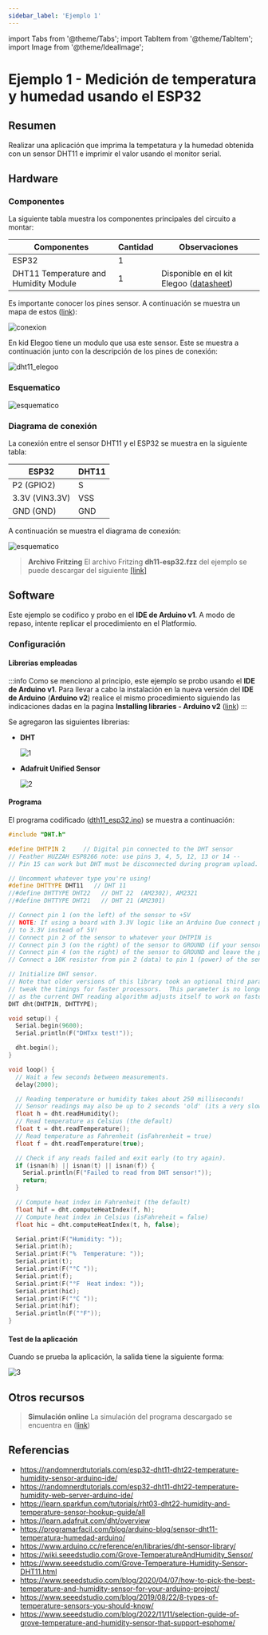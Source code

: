 ```yaml
---
sidebar_label: 'Ejemplo 1'
---
```


import Tabs from '@theme/Tabs';
import TabItem from '@theme/TabItem';
import Image from '@theme/IdealImage';

# Ejemplo 1 - Medición de temperatura y humedad usando el ESP32

## Resumen

Realizar una aplicación que imprima la tempetatura y la humedad obtenida con un sensor DHT11 e imprimir el valor usando el monitor serial.

## Hardware

### Componentes

La siguiente tabla muestra los componentes principales del circuito a montar:

|Componentes|Cantidad|Observaciones|
|---|---|---|
|ESP32|1||
|DHT11 Temperature and Humidity Module|1|Disponible en el kit Elegoo ([datasheet](https://cdn.sparkfun.com/assets/b/3/f/9/d/OKY3068-1.pdf))|

Es importante conocer los pines sensor. A continuación se muestra un mapa de estos ([link](https://components101.com/sensors/dht11-temperature-sensor)):

![conexion](/img/sesiones/percepcion/5/ejemplo1/DHT11–Temperature-Sensor-Pinout.jpg)

En kid Elegoo tiene un modulo que usa este sensor. Este se muestra a continuación junto con la descripción de los pines de conexión:

![dht11_elegoo](/img/sesiones/percepcion/5/ejemplo1/pines_elegoo.png)

### Esquematico

![esquematico](/img/sesiones/percepcion/5/ejemplo1/dh11-esp32_sch.png)

### Diagrama de conexión

La conexión entre el sensor DHT11 y el ESP32 se muestra en la siguiente tabla:

|ESP32|DHT11|
|---|---|
|P2 (GPIO2) |S|
|3.3V (VIN3.3V) |VSS|
|GND (GND) |GND|

A continuación se muestra el diagrama de conexión:

![esquematico](/img/sesiones/percepcion/5/ejemplo1/dh11-esp32_bb.jpg)

> **Archivo Fritzing** 
> El archivo Fritzing **dh11-esp32.fzz** del ejemplo se puede descargar del siguiente [[link]](/img/sesiones/percepcion/5/ejemplo1/dh11-esp32.fzz)

## Software

Este ejemplo se codifico y probo en el **IDE de Arduino v1**. A modo de repaso, intente replicar el procedimiento en el Platformio.

### Configuración

#### Librerias empleadas

:::info
Como se menciono al principio, este ejemplo se probo usando el **IDE de Arduino v1**. Para llevar a cabo la instalación en la nueva versión del **IDE de Arduino** (**Arduino v2**) realice el mismo procedimiento siguiendo las indicaciones dadas en la pagina **Installing libraries - Arduino v2** ([link](https://docs.arduino.cc/software/ide-v2/tutorials/ide-v2-installing-a-library/))
:::

Se agregaron las siguientes librerias:

* **DHT**
  
  ![1](/img/sesiones/percepcion/5/ejemplo1/libreria_instalacion.png)

* **Adafruit Unified Sensor**

  ![2](/img/sesiones/percepcion/5/ejemplo1/libreria_unified_instalacion.png)


#### Programa

El programa codificado ([dth11_esp32.ino](/img/sesiones/percepcion/5/ejemplo1/dth11_esp32.ino)) se muestra a continuación:

```cpp
#include "DHT.h"

#define DHTPIN 2     // Digital pin connected to the DHT sensor
// Feather HUZZAH ESP8266 note: use pins 3, 4, 5, 12, 13 or 14 --
// Pin 15 can work but DHT must be disconnected during program upload.

// Uncomment whatever type you're using!
#define DHTTYPE DHT11   // DHT 11
//#define DHTTYPE DHT22   // DHT 22  (AM2302), AM2321
//#define DHTTYPE DHT21   // DHT 21 (AM2301)

// Connect pin 1 (on the left) of the sensor to +5V
// NOTE: If using a board with 3.3V logic like an Arduino Due connect pin 1
// to 3.3V instead of 5V!
// Connect pin 2 of the sensor to whatever your DHTPIN is
// Connect pin 3 (on the right) of the sensor to GROUND (if your sensor has 3 pins)
// Connect pin 4 (on the right) of the sensor to GROUND and leave the pin 3 EMPTY (if your sensor has 4 pins)
// Connect a 10K resistor from pin 2 (data) to pin 1 (power) of the sensor

// Initialize DHT sensor.
// Note that older versions of this library took an optional third parameter to
// tweak the timings for faster processors.  This parameter is no longer needed
// as the current DHT reading algorithm adjusts itself to work on faster procs.
DHT dht(DHTPIN, DHTTYPE);

void setup() {
  Serial.begin(9600);
  Serial.println(F("DHTxx test!"));

  dht.begin();
}

void loop() {
  // Wait a few seconds between measurements.
  delay(2000);

  // Reading temperature or humidity takes about 250 milliseconds!
  // Sensor readings may also be up to 2 seconds 'old' (its a very slow sensor)
  float h = dht.readHumidity();
  // Read temperature as Celsius (the default)
  float t = dht.readTemperature();
  // Read temperature as Fahrenheit (isFahrenheit = true)
  float f = dht.readTemperature(true);

  // Check if any reads failed and exit early (to try again).
  if (isnan(h) || isnan(t) || isnan(f)) {
    Serial.println(F("Failed to read from DHT sensor!"));
    return;
  }

  // Compute heat index in Fahrenheit (the default)
  float hif = dht.computeHeatIndex(f, h);
  // Compute heat index in Celsius (isFahreheit = false)
  float hic = dht.computeHeatIndex(t, h, false);

  Serial.print(F("Humidity: "));
  Serial.print(h);
  Serial.print(F("%  Temperature: "));
  Serial.print(t);
  Serial.print(F("°C "));
  Serial.print(f);
  Serial.print(F("°F  Heat index: "));
  Serial.print(hic);
  Serial.print(F("°C "));
  Serial.print(hif);
  Serial.println(F("°F"));
}
```

#### Test de la aplicación

Cuando se prueba la aplicación, la salida tiene la siguiente forma:

![3](/img/sesiones/percepcion/5/ejemplo1/esp32_dht11-serial.png)

## Otros recursos

> **Simulación online**
> La simulación del programa descargado se encuentra en ([link](https://wokwi.com/projects/357776308749643777))

## Referencias

* https://randomnerdtutorials.com/esp32-dht11-dht22-temperature-humidity-sensor-arduino-ide/
* https://randomnerdtutorials.com/esp32-dht11-dht22-temperature-humidity-web-server-arduino-ide/
* https://learn.sparkfun.com/tutorials/rht03-dht22-humidity-and-temperature-sensor-hookup-guide/all
* https://learn.adafruit.com/dht/overview
* https://programarfacil.com/blog/arduino-blog/sensor-dht11-temperatura-humedad-arduino/
* https://www.arduino.cc/reference/en/libraries/dht-sensor-library/
* https://wiki.seeedstudio.com/Grove-TemperatureAndHumidity_Sensor/
* https://www.seeedstudio.com/Grove-Temperature-Humidity-Sensor-DHT11.html
* https://www.seeedstudio.com/blog/2020/04/07/how-to-pick-the-best-temperature-and-humidity-sensor-for-your-arduino-project/
* https://www.seeedstudio.com/blog/2019/08/22/8-types-of-temperature-sensors-you-should-know/
* https://www.seeedstudio.com/blog/2022/11/11/selection-guide-of-grove-temperature-and-humidity-sensor-that-support-esphome/